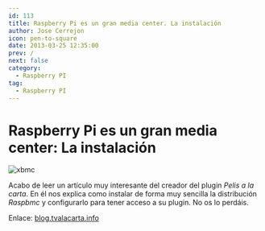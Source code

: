 ```yaml
---
id: 113
title: Raspberry Pi es un gran media center. La instalación
author: Jose Cerrejon
icon: pen-to-square
date: 2013-03-25 12:35:00
prev: /
next: false
category:
  - Raspberry PI
tag:
  - Raspberry PI
---
```


# Raspberry Pi es un gran media center: La instalación

![xbmc](/images/raspxbmc.jpg)

Acabo de leer un artículo muy interesante del creador del plugin *Pelis a la carta*. En él nos explica como instalar de forma muy sencilla la distribución *Raspbmc* y configurarlo para tener acceso a su plugin. No os lo perdáis.

Enlace: [blog.tvalacarta.info](http://blog.tvalacarta.info/2013/03/08/raspberry-pi-es-un-gran-media-center-la-instalacion/#more-7005)